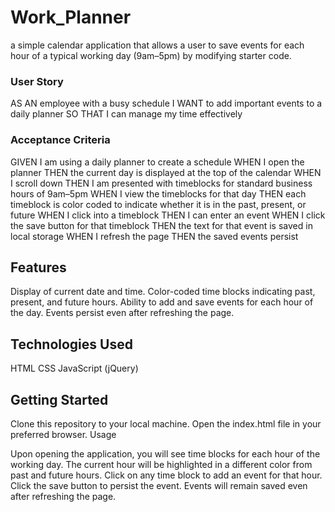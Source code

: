 # Work_Planner
a simple calendar application that allows a user to save events for each hour of a typical working day (9am–5pm) by modifying starter code.

### User Story 
AS AN employee with a busy schedule
I WANT to add important events to a daily planner
SO THAT I can manage my time effectively


### Acceptance Criteria
GIVEN I am using a daily planner to create a schedule
WHEN I open the planner
THEN the current day is displayed at the top of the calendar
WHEN I scroll down
THEN I am presented with timeblocks for standard business hours of 9am&ndash;5pm
WHEN I view the timeblocks for that day
THEN each timeblock is color coded to indicate whether it is in the past, present, or future
WHEN I click into a timeblock
THEN I can enter an event
WHEN I click the save button for that timeblock
THEN the text for that event is saved in local storage
WHEN I refresh the page
THEN the saved events persist


## Features

Display of current date and time.
Color-coded time blocks indicating past, present, and future hours.
Ability to add and save events for each hour of the day.
Events persist even after refreshing the page.

## Technologies Used

HTML
CSS
JavaScript (jQuery)

## Getting Started

Clone this repository to your local machine.
Open the index.html file in your preferred browser.
Usage

Upon opening the application, you will see time blocks for each hour of the working day.
The current hour will be highlighted in a different color from past and future hours.
Click on any time block to add an event for that hour.
Click the save button to persist the event.
Events will remain saved even after refreshing the page.
